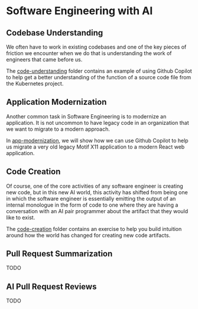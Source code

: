# Software Engineering with AI

## Codebase Understanding

We often have to work in existing codebases and one of the key pieces of friction we
encounter when we do that is understanding the work of engineers that came before us.

The [code-understanding](./code-understanding/) folder contains an example of using Github
Copilot to help get a better understanding of the function of a source code file from the Kubernetes project.

## Application Modernization

Another common task in Software Engineering is to modernize an application. It is not
uncommon to have legacy code in an organization that we want to migrate to a modern approach.

In [app-modernization](./app-modernization/), we will show how we can use Github
Copilot to help us migrate a very old legacy Motif X11 application to a modern React web application.

## Code Creation

Of course, one of the core activities of any software engineer is creating new
code, but in this new AI world, this activity has shifted from being one in which the software
engineer is essentially emitting the output of an internal monologue in the form of code to one
where they are having a conversation with an AI pair programmer about the artifact that they would like to exist.

The [code-creation](./code-creation/) folder contains an exercise to help you build intuition
around how the world has changed for creating new code artifacts.

## Pull Request Summarization

TODO

## AI Pull Request Reviews

TODO
